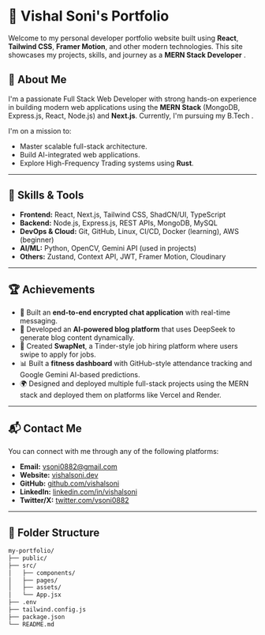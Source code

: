 # 💼 Vishal Soni's Portfolio

Welcome to my personal developer portfolio website built using **React**, **Tailwind CSS**, **Framer Motion**, and other modern technologies. This site showcases my projects, skills, and journey as a **MERN Stack Developer** .

## 🚀 About Me

I'm a passionate Full Stack Web Developer with strong hands-on experience in building modern web applications using the **MERN Stack** (MongoDB, Express.js, React, Node.js) and **Next.js**. Currently, I'm pursuing my B.Tech .

I'm on a mission to:
- Master scalable full-stack architecture.
- Build AI-integrated web applications.
- Explore High-Frequency Trading systems using **Rust**.

---

## 🧠 Skills & Tools

- **Frontend:** React, Next.js, Tailwind CSS, ShadCN/UI, TypeScript
- **Backend:** Node.js, Express.js, REST APIs, MongoDB, MySQL
- **DevOps & Cloud:** Git, GitHub, Linux, CI/CD, Docker (learning), AWS (beginner)
- **AI/ML:** Python, OpenCV, Gemini API (used in projects)
- **Others:** Zustand, Context API, JWT, Framer Motion, Cloudinary

---

## 🏆 Achievements

- 🔐 Built an **end-to-end encrypted chat application** with real-time messaging.
- 🧠 Developed an **AI-powered blog platform** that uses DeepSeek to generate blog content dynamically.
- 👥 Created **SwapNet**, a Tinder-style job hiring platform where users swipe to apply for jobs.
- 📊 Built a **fitness dashboard** with GitHub-style attendance tracking and Google Gemini AI-based predictions.
- 🌍 Designed and deployed multiple full-stack projects using the MERN stack and deployed them on platforms like Vercel and Render.

---

## 📬 Contact Me

You can connect with me through any of the following platforms:

- **Email:** [vsoni0882@gmail.com](mailto:vsoni0882@gmail.com)
- **Website:** [vishalsoni.dev](https://www.vsoni.vercel.app)
- **GitHub:** [github.com/vishalsoni](https://github.com/vishalsoni2005)
- **LinkedIn:** [linkedin.com/in/vishalsoni](https://linkedin.com/in/vishal-soni-07-)
- **Twitter/X:** [twitter.com/vsoni0882](https://twitter.com/vsoni0882)

---

## 📂 Folder Structure

```bash
my-portfolio/
├── public/
├── src/
│   ├── components/
│   ├── pages/
│   ├── assets/
│   └── App.jsx
├── .env
├── tailwind.config.js
├── package.json
└── README.md
